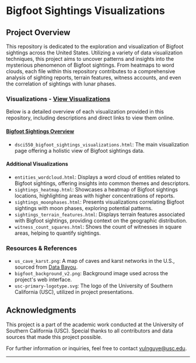 # Bigfoot Sightings Visualizations

## Project Overview

This repository is dedicated to the exploration and visualization of Bigfoot sightings across the United States. Utilizing a variety of data visualization techniques, this project aims to uncover patterns and insights into the mysterious phenomenon of Bigfoot sightings. From heatmaps to word clouds, each file within this repository contributes to a comprehensive analysis of sighting reports, terrain features, witness accounts, and even the correlation of sightings with lunar phases.

### Visualizations - [View Visualizations](https://nguyenlamvu88.github.io/dsci550_assignment_3_visualizations/dsci550_bigfoot_sightings_visualizations.html)

Below is a detailed overview of each visualization provided in this repository, including descriptions and direct links to view them online.

#### [Bigfoot Sightings Overview](https://nguyenlamvu88.github.io/dsci550_assignment_3_visualizations/dsci550_bigfoot_sightings_visualizations.html)

- `dsci550_bigfoot_sightings_visualizations.html`: The main visualization page offering a holistic view of Bigfoot sightings data.

#### Additional Visualizations

- `entities_wordcloud.html`: Displays a word cloud of entities related to Bigfoot sightings, offering insights into common themes and descriptors.
- `sightings_heatmap.html`: Showcases a heatmap of Bigfoot sightings locations, highlighting areas with higher concentrations of reports.
- `sightings_moonphases.html`: Presents visualizations correlating Bigfoot sightings with moon phases, exploring potential patterns.
- `sightings_terrain_features.html`: Displays terrain features associated with Bigfoot sightings, providing context on the geographic distribution.
- `witness_count_squares.html`: Shows the count of witnesses in square areas, helping to quantify sightings.

### Resources & References

- `us_cave_karst.png`: A map of caves and karst networks in the U.S., sourced from [Data Bayou](https://databayou.com/caves/usa.html).
- `bigfoot_background_v2.png`: Background image used across the project's web interface.
- `usc-primary-logotype.svg`: The logo of the University of Southern California (USC), utilized in project presentations.

## Acknowledgments

This project is a part of the academic work conducted at the University of Southern California (USC). Special thanks to all contributors and data sources that made this project possible.

For further information or inquiries, feel free to contact vulnguye@usc.edu.

---
